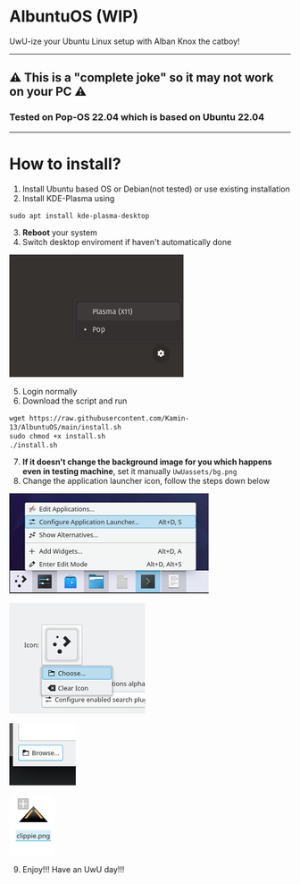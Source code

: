 # AlbuntuOS (WIP)
UwU-ize your Ubuntu Linux setup with Alban Knox the catboy!

---

## ⚠️ This is a "complete joke" so it may not work on your PC ⚠️
### Tested on **Pop-OS 22.04** which is based on **Ubuntu 22.04**

---

# How to install?
1. Install Ubuntu based OS or Debian(not tested) or use existing installation
2. Install KDE-Plasma using
```
sudo apt install kde-plasma-desktop
```
3. **Reboot** your system
4. Switch desktop enviroment if haven't automatically done

![Screenshot of switching desktop enviroment](/rm_assets/DESwitch.png)

5. Login normally
6. Download the script and run
```
wget https://raw.githubusercontent.com/Kamin-13/AlbuntuOS/main/install.sh
sudo chmod +x install.sh
./install.sh
```
7. **If it doesn't change the background image for you which happens even in testing machine**, set it manually `UwUassets/bg.png`
8. Change the application launcher icon, follow the steps down below

![Step 1](/rm_assets/al_s1.png)

![Step 2](/rm_assets/al_s2.png)

![Step 3](/rm_assets/al_s3.png)

![Step 4](/rm_assets/al_s4.png)
   
9. Enjoy!!! Have an UwU day!!!
